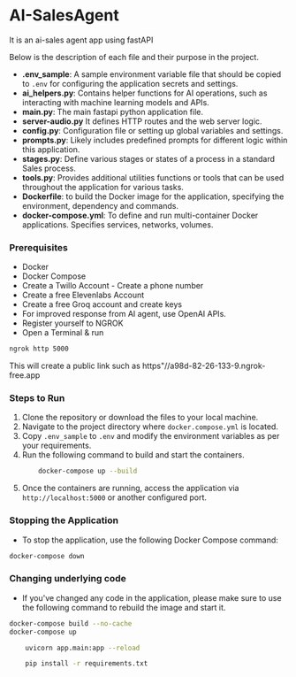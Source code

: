 # AI-SalesAgent

It is an ai-sales agent app using fastAPI

Below is the description of each file and their purpose in the project.

- **.env_sample**: A sample environment variable file that should be copied to `.env` for configuring the application secrets and settings.
- **ai_helpers.py**: Contains helper functions for AI operations, such as interacting with machine learning models and APIs.
- **main.py**: The main fastapi python application file.
- **server-audio.py** It defines HTTP routes and the web server logic.
- **config.py**: Configuration file or setting up global variables and settings.
- **prompts.py**: Likely includes predefined prompts for different logic within this application.
- **stages.py**: Define various stages or states of a process in a standard Sales process.
- **tools.py**: Provides additional utilities functions or tools that can be used throughout the application for various tasks.
- **Dockerfile**: to build the Docker image for the application, specifying the environment, dependency and commands.
- **docker-compose.yml**: To define and run multi-container Docker applications. Specifies services, networks, volumes.

### Prerequisites

- Docker
- Docker Compose
- Create a Twillo Account - Create a phone number
- Create a free Elevenlabs Account
- Create a free Groq account and create keys
- For improved response from AI agent, use OpenAI APIs.
- Register yourself to NGROK
- Open a Terminal & run

```bash
ngrok http 5000
```

This will create a public link such as https"//a98d-82-26-133-9.ngrok-free.app

### Steps to Run

1. Clone the repository or download the files to your local machine.
2. Navigate to the project directory where `docker.compose.yml` is located.
3. Copy `.env_sample` to `.env` and modify the environment variables as per your requirements.
4. Run the following command to build and start the containers.
   ```bash
       docker-compose up --build
   ```
5. Once the containers are running, access the application via `http://localhost:5000` or another configured port.

### Stopping the Application

- To stop the application, use the following Docker Compose command:

```bash
docker-compose down
```

### Changing underlying code

- If you've changed any code in the application, please make sure to use the following command to rebuild the image and start it.

```bash
docker-compose build --no-cache
docker-compose up
```

<!-- Initialize the app -->

```bash
    uvicorn app.main:app --reload
```

```bash
    pip install -r requirements.txt
```

